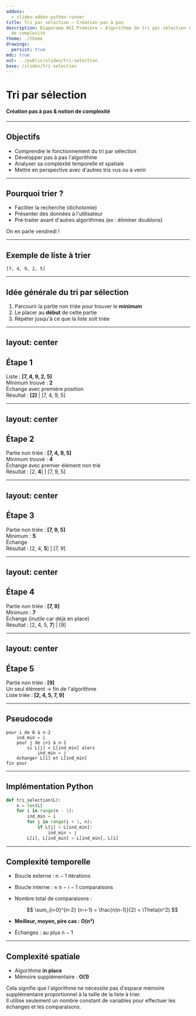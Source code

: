 ```yaml
---
addons:
  - slidev-addon-python-runner
title: Tri par sélection — Création pas à pas
description: Diaporama NSI Première — Algorithme de tri par sélection et notion
  de complexité
theme: ./theme
drawings:
  persist: true
mdc: true
out: ../public/slides/tri-selection
base: /slides/tri-selection
---
```


# Tri par sélection
<v-drag pos="745,60,119,143">
<LogoPython />
</v-drag>

#### Création pas à pas & notion de complexité

---

## Objectifs

* Comprendre le fonctionnement du tri par sélection
* Développer pas à pas l'algorithme
* Analyser sa complexité temporelle et spatiale
* Mettre en perspective avec d'autres tris vus ou à venir

---

## Pourquoi trier ?

* Faciliter la recherche <span v-mark.highlight.yellow>(dichotomie)</span>
* Présenter des données à l'utilisateur
* Pré‑traiter avant d'autres algorithmes (ex : éliminer doublons)

<v-drag-arrow v-after pos="379,121,81,1"/>

<v-drag v-after pos="473,104,171,34">
<span>On en parle vendredi !</span>
</v-drag>

---

## Exemple de liste à trier

<span v-drag="[295,252,409,62]" class="text-5xl">`[7, 4, 9, 2, 5]`</span>

---

## Idée générale du tri par sélection

1. Parcourir la partie non triée pour trouver le **minimum**
2. Le placer au **début** de cette partie
3. Répéter jusqu'à ce que la liste soit triée

<tri-selection v-drag="[294,231,400,160]" class="w-100 h-40" :list="[7, 4, 9, 2, 5]" />

---
layout: center
---

## Étape 1

Liste : **\[7, 4, 9, 2, 5]**  
Minimum trouvé : **2**  
Échange avec première position  
Résultat : **\[2]** | \[7, 4, 9, 5]  

---
layout: center
---

## Étape 2

Partie non triée : **\[7, 4, 9, 5]**  
Minimum trouvé : **4**  
Échange avec premier élément non trié  
Résultat : \[2, **4**] | \[7, 9, 5]  

---
layout: center
---

## Étape 3

Partie non triée : **\[7, 9, 5]**  
Minimum : **5**  
Échange  
Résultat : \[2, 4, **5**] | \[7, 9]  

---
layout: center
---

## Étape 4

Partie non triée : **\[7, 9]**  
Minimum : **7**  
Échange (inutile car déjà en place)  
Résultat : \[2, 4, 5, **7**] | \[9]  

---
layout: center
---

## Étape 5

Partie non triée : **\[9]**  
Un seul élément → fin de l'algorithme  
Liste triée : **\[2, 4, 5, 7, 9]**

---

## Pseudocode

```
pour i de 0 à n-2
    ind_min ← i
    pour j de i+1 à n-1
        si L[j] < L[ind_min] alors
            ind_min ← j
    échanger L[i] et L[ind_min]
fin pour
```

---

## Implémentation Python

```python
def tri_selection(L):
    n = len(L)
    for i in range(n - 1):
        ind_min = i
        for j in range(i + 1, n):
            if L[j] < L[ind_min]:
                ind_min = j
        L[i], L[ind_min] = L[ind_min], L[i]
```

---

## Complexité temporelle

* Boucle externe : n − 1 itérations
* Boucle interne : ≈ n − i − 1 comparaisons
* Nombre total de comparaisons :

  $$
  \sum_{i=0}^{n-2} (n-i-1) = \frac{n(n-1)}{2} = \Theta(n^2)
  $$
* **Meilleur, moyen, pire cas : O(n²)**
* Échanges : au plus n − 1

---

## Complexité spatiale

* Algorithme **in place**
* Mémoire supplémentaire : **O(1)**

<span v-drag="[220,242,565,72]">Cela signifie que l'algorithme ne nécessite pas d'espace mémoire supplémentaire proportionnel à la taille de la liste à trier.
<br />
Il utilise seulement un nombre constant de variables pour effectuer les échanges et les comparaisons.</span>
